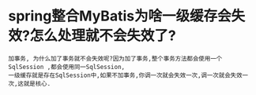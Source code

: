 # spring整合MyBatis为啥一级缓存会失效?怎么处理就不会失效了?

    加事务, 为什么加了事务就不会失效呢?因为加了事务,整个事务方法都会使用一个SqlSession ,都会使用同一SqlSession,
    一级缓存就是存在SqlSession中,如果不加事务,你调一次就会失效一次,调一次就会失效一次,这就是核心.
